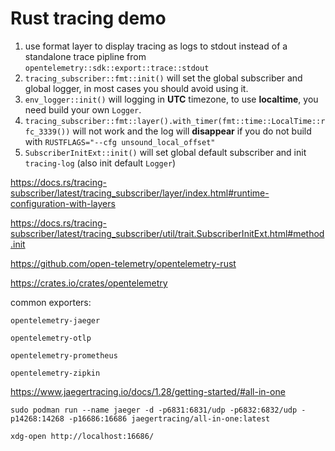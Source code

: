 # Rust tracing demo

1. use format layer to display tracing as logs to stdout instead of a standalone trace pipline from `opentelemetry::sdk::export::trace::stdout`
2. `tracing_subscriber::fmt::init()` will set the global subscriber and global logger, in most cases you should avoid using it.
3. `env_logger::init()` will logging in **UTC** timezone, to use **localtime**, you need build your own `Logger`.
4. `tracing_subscriber::fmt::layer().with_timer(fmt::time::LocalTime::rfc_3339())` will not work 
and the log will **disappear** if you do not build with `RUSTFLAGS="--cfg unsound_local_offset"` 
5. `SubscriberInitExt::init()` will set global default subscriber and init `tracing-log` (also init default `Logger`)

https://docs.rs/tracing-subscriber/latest/tracing_subscriber/layer/index.html#runtime-configuration-with-layers

https://docs.rs/tracing-subscriber/latest/tracing_subscriber/util/trait.SubscriberInitExt.html#method.init

https://github.com/open-telemetry/opentelemetry-rust

https://crates.io/crates/opentelemetry

common exporters:

```
opentelemetry-jaeger

opentelemetry-otlp

opentelemetry-prometheus

opentelemetry-zipkin
```

https://www.jaegertracing.io/docs/1.28/getting-started/#all-in-one

```shell
sudo podman run --name jaeger -d -p6831:6831/udp -p6832:6832/udp -p14268:14268 -p16686:16686 jaegertracing/all-in-one:latest

xdg-open http://localhost:16686/
```



